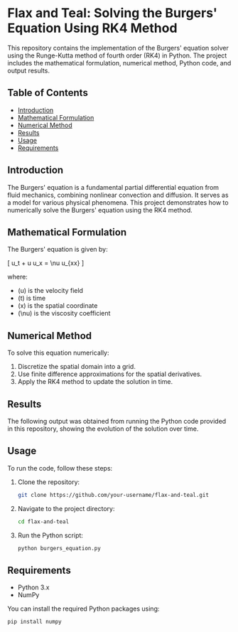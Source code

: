 # Flax and Teal: Solving the Burgers' Equation Using RK4 Method

This repository contains the implementation of the Burgers' equation solver using the Runge-Kutta method of fourth order (RK4) in Python. The project includes the mathematical formulation, numerical method, Python code, and output results.

## Table of Contents

- [Introduction](#introduction)
- [Mathematical Formulation](#mathematical-formulation)
- [Numerical Method](#numerical-method)
- [Results](#results)
- [Usage](#usage)
- [Requirements](#requirements)

## Introduction

The Burgers' equation is a fundamental partial differential equation from fluid mechanics, combining nonlinear convection and diffusion. It serves as a model for various physical phenomena. This project demonstrates how to numerically solve the Burgers' equation using the RK4 method.

## Mathematical Formulation

The Burgers' equation is given by:

\[ u_t + u u_x = \nu u_{xx} \]

where:
- \(u\) is the velocity field
- \(t\) is time
- \(x\) is the spatial coordinate
- \(\nu\) is the viscosity coefficient

## Numerical Method

To solve this equation numerically:
1. Discretize the spatial domain into a grid.
2. Use finite difference approximations for the spatial derivatives.
3. Apply the RK4 method to update the solution in time.

## Results

The following output was obtained from running the Python code provided in this repository, showing the evolution of the solution over time.

## Usage

To run the code, follow these steps:

1. Clone the repository:
    ```sh
    git clone https://github.com/your-username/flax-and-teal.git
    ```

2. Navigate to the project directory:
    ```sh
    cd flax-and-teal
    ```

3. Run the Python script:
    ```sh
    python burgers_equation.py
    ```

## Requirements

- Python 3.x
- NumPy

You can install the required Python packages using:
```sh
pip install numpy
